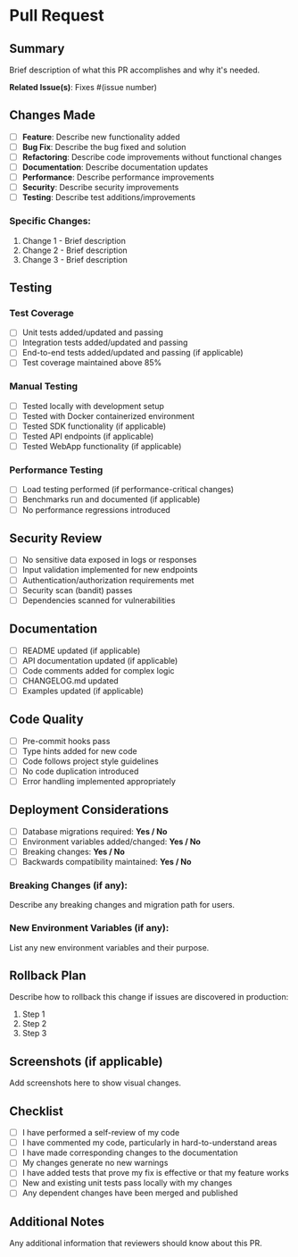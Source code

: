 # Pull Request

## Summary

Brief description of what this PR accomplishes and why it's needed.

**Related Issue(s)**: Fixes #(issue number)

## Changes Made

- [ ] **Feature**: Describe new functionality added
- [ ] **Bug Fix**: Describe the bug fixed and solution
- [ ] **Refactoring**: Describe code improvements without functional changes
- [ ] **Documentation**: Describe documentation updates
- [ ] **Performance**: Describe performance improvements
- [ ] **Security**: Describe security improvements
- [ ] **Testing**: Describe test additions/improvements

### Specific Changes:

1. Change 1 - Brief description
2. Change 2 - Brief description
3. Change 3 - Brief description

## Testing

### Test Coverage
- [ ] Unit tests added/updated and passing
- [ ] Integration tests added/updated and passing
- [ ] End-to-end tests added/updated and passing (if applicable)
- [ ] Test coverage maintained above 85%

### Manual Testing
- [ ] Tested locally with development setup
- [ ] Tested with Docker containerized environment
- [ ] Tested SDK functionality (if applicable)
- [ ] Tested API endpoints (if applicable)
- [ ] Tested WebApp functionality (if applicable)

### Performance Testing
- [ ] Load testing performed (if performance-critical changes)
- [ ] Benchmarks run and documented (if applicable)
- [ ] No performance regressions introduced

## Security Review

- [ ] No sensitive data exposed in logs or responses
- [ ] Input validation implemented for new endpoints
- [ ] Authentication/authorization requirements met
- [ ] Security scan (bandit) passes
- [ ] Dependencies scanned for vulnerabilities

## Documentation

- [ ] README updated (if applicable)
- [ ] API documentation updated (if applicable)
- [ ] Code comments added for complex logic
- [ ] CHANGELOG.md updated
- [ ] Examples updated (if applicable)

## Code Quality

- [ ] Pre-commit hooks pass
- [ ] Type hints added for new code
- [ ] Code follows project style guidelines
- [ ] No code duplication introduced
- [ ] Error handling implemented appropriately

## Deployment Considerations

- [ ] Database migrations required: **Yes / No**
- [ ] Environment variables added/changed: **Yes / No**
- [ ] Breaking changes: **Yes / No**
- [ ] Backwards compatibility maintained: **Yes / No**

### Breaking Changes (if any):
Describe any breaking changes and migration path for users.

### New Environment Variables (if any):
List any new environment variables and their purpose.

## Rollback Plan

Describe how to rollback this change if issues are discovered in production:

1. Step 1
2. Step 2
3. Step 3

## Screenshots (if applicable)

Add screenshots here to show visual changes.

## Checklist

- [ ] I have performed a self-review of my code
- [ ] I have commented my code, particularly in hard-to-understand areas
- [ ] I have made corresponding changes to the documentation
- [ ] My changes generate no new warnings
- [ ] I have added tests that prove my fix is effective or that my feature works
- [ ] New and existing unit tests pass locally with my changes
- [ ] Any dependent changes have been merged and published

## Additional Notes

Any additional information that reviewers should know about this PR.